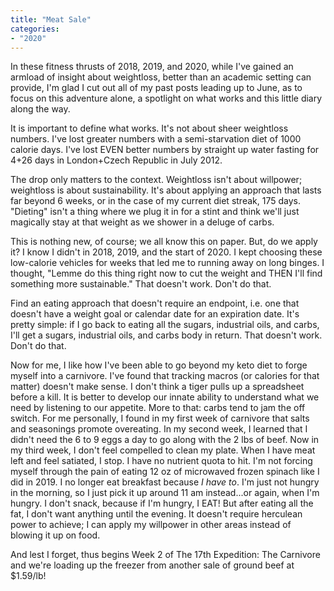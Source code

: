 ```yaml
---
title: "Meat Sale"
categories:
- "2020"
---
```


In these fitness thrusts of 2018, 2019, and 2020, while I've gained an armload of insight about weightloss, better than an academic setting can provide, I'm glad I cut out all of my past posts leading up to June, as to focus on this adventure alone, a spotlight on what works and this little diary along the way.

It is important to define what works.  It's not about sheer weightloss numbers. I've lost greater numbers with a semi-starvation diet of 1000 calorie days.  I've lost EVEN better numbers by straight up water fasting for 4+26 days in London+Czech Republic in July 2012.

The drop only matters to the context.  Weightloss isn't about willpower; weightloss is about sustainability.  It's about applying an approach that lasts far beyond 6 weeks, or in the case of my current diet streak, 175 days.  "Dieting" isn't a thing where we plug it in for a stint and think we'll just magically stay at that weight as we shower in a deluge of carbs.

This is nothing new, of course; we all know this on paper.  But, do we apply it?  I know I didn't in 2018, 2019, and the start of 2020.  I kept choosing these low-calorie vehicles for weeks that led me to running away on long binges. I thought, "Lemme do this thing right now to cut the weight and THEN I'll find something more sustainable."  That doesn't work.  Don't do that.

Find an eating approach that doesn't require an endpoint, i.e. one that doesn't have a weight goal or calendar date for an expiration date.  It's pretty simple:  if I go back to eating all the sugars, industrial oils, and carbs, I'll get a sugars, industrial oils, and carbs body in return.  That doesn't work.  Don't do that.

Now for me, I like how I've been able to go beyond my keto diet to forge myself into a carnivore.  I've found that tracking macros (or calories for that matter) doesn't make sense.  I don't think a tiger pulls up a spreadsheet before a kill.  It is better to develop our innate ability to understand what we need by listening to our appetite.  More to that: carbs tend to jam the off switch.  For me personally, I found in my first week of carnivore that salts and seasonings promote overeating.  In my second week, I learned that I didn't need the 6 to 9 eggs a day to go along with the 2 lbs of beef. Now in my third week, I don't feel compelled to clean my plate.  When I have meat left and feel satiated, I stop.  I have no nutrient quota to hit.  I'm not forcing myself through the pain of eating 12 oz of microwaved frozen spinach like I did in 2019.  I no longer eat breakfast because *I have to*.  I'm just not hungry in the morning, so I just pick it up around 11 am instead...or again, when I'm hungry.  I don't snack, because if I'm hungry, I EAT!  But after eating all the fat, I don't want anything until the evening.  It doesn't require herculean power to achieve; I can apply my willpower in other areas instead of blowing it up on food.  

And lest I forget, thus begins Week 2 of The 17th Expedition: The Carnivore and we're loading up the freezer from another sale of ground beef at $1.59/lb! 




